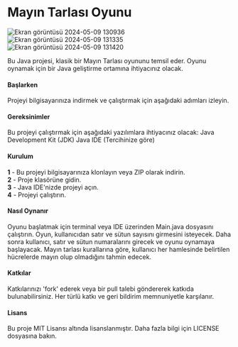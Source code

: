 # Mayın Tarlası Oyunu

![Ekran görüntüsü 2024-05-09 130936](https://github.com/mhmtygmr0/MayinTarlasiOyunu/assets/93721529/09b35f6e-e7bb-4b6d-b61e-0ad1ea632017) 
![Ekran görüntüsü 2024-05-09 131335](https://github.com/mhmtygmr0/MayinTarlasiOyunu/assets/93721529/78de1041-87f2-4246-a557-893691b9a0cc)
![Ekran görüntüsü 2024-05-09 131420](https://github.com/mhmtygmr0/MayinTarlasiOyunu/assets/93721529/10c2c772-5df9-4288-af9f-0d3d8be235cb)


Bu Java projesi, klasik bir Mayın Tarlası oyununu temsil eder. Oyunu oynamak için bir Java geliştirme ortamına ihtiyacınız olacak.


#### Başlarken
Projeyi bilgisayarınıza indirmek ve çalıştırmak için aşağıdaki adımları izleyin.


#### Gereksinimler
Bu projeyi çalıştırmak için aşağıdaki yazılımlara ihtiyacınız olacak:
Java Development Kit (JDK)
Java IDE (Tercihinize göre)


#### Kurulum
**1** - Bu projeyi bilgisayarınıza klonlayın veya ZIP olarak indirin. <br/>
**2** - Proje klasörüne gidin. <br/>
**3** - Java IDE'nizde projeyi açın. <br/>
**4** - Projeyi çalıştırın. <br/>


#### Nasıl Oynanır
Oyunu başlatmak için terminal veya IDE üzerinden Main.java dosyasını çalıştırın. Oyun, kullanıcıdan satır ve sütun sayısını girmesini isteyecek. Daha sonra kullanıcı, satır ve sütun numaralarını girecek ve oyunu oynamaya başlayacak. Mayın tarlası kurallarına göre, kullanıcı her hamlesinde belirtilen hücrelerde mayın olup olmadığını tahmin edecek.


#### Katkılar
Katkılarınızı 'fork' ederek veya bir pull talebi göndererek katkıda bulunabilirsiniz. Her türlü katkı ve geri bildirim memnuniyetle karşılanır.


#### Lisans
Bu proje MIT Lisansı altında lisanslanmıştır. Daha fazla bilgi için LICENSE dosyasına bakın.
